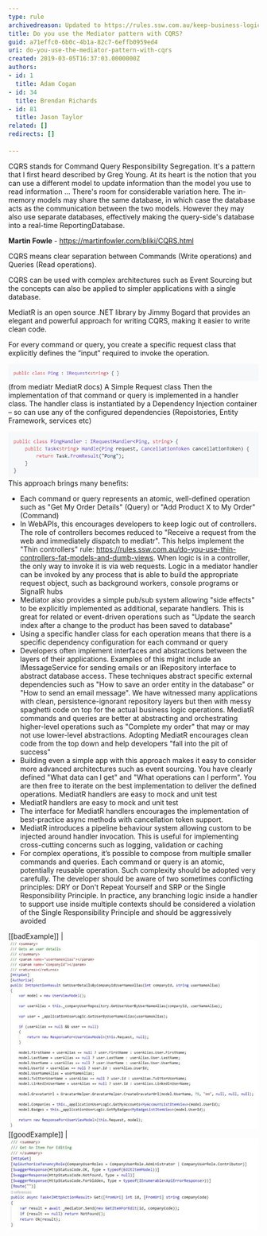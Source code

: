 ```yaml
---
type: rule
archivedreason: Updated to https://rules.ssw.com.au/keep-business-logic-out-of-the-presentation-layer by Jason
title: Do you use the Mediator pattern with CQRS?
guid: a71effc0-6b0c-4b1a-82c7-6effb0959ed4
uri: do-you-use-the-mediator-pattern-with-cqrs
created: 2019-03-05T16:37:03.0000000Z
authors:
- id: 1
  title: Adam Cogan
- id: 34
  title: Brendan Richards
- id: 81
  title: Jason Taylor
related: []
redirects: []

---
```


CQRS stands for Command Query Responsibility Segregation. It's a pattern that I first heard described by Greg Young. At its heart is the notion that you can use a different model to update information than the model you use to read information
…
There's room for considerable variation here. The in-memory models may share the same database, in which case the database acts as the communication between the two models. However they may also use separate databases, effectively making the query-side's database into a real-time ReportingDatabase.

**Martin Fowle** - https://martinfowler.com/bliki/CQRS.html

CQRS means clear separation between Commands  (Write operations) and Queries (Read operations).

CQRS can be used with complex architectures such as Event Sourcing but the concepts can also be applied to simpler applications with a single database.

<!--endintro-->

MediatR is an open source .NET library by Jimmy Bogard that provides an elegant and powerful approach for writing CQRS, making it easier to write clean code.

For every command or query, you create a specific request class that explicitly defines the “input” required to invoke the operation.

![](mediator-cqrs-1.png)(from mediatr MediatR docs) A Simple Request class
Then the implementation of that command or query is implemented in a handler class. The handler class is instantiated by a Dependency Injection container – so can use any of the configured dependencies (Repoistories, Entity Framework, services etc)

![A handler class](mediator-cqrs-2.png)
This approach brings many benefits:

* Each command or query represents an atomic, well-defined operation such as "Get My Order Details" (Query) or "Add Product X to My Order" (Command)
* In WebAPIs, this encourages developers to keep logic out of controllers. The role of controllers becomes reduced to "Receive a request from the web and immediately dispatch to mediatr". This helps implement the "Thin controllers" rule:  https://rules.ssw.com.au/do-you-use-thin-controllers-fat-models-and-dumb-views. When logic is in a controller, the only way to invoke it is via web requests. Logic in a mediator handler can be invoked by any process that is able to build the appropriate request object, such as background workers, console programs or SignalR hubs
* Mediator also provides a simple pub/sub system allowing "side effects" to be explicitly implemented as additional, separate handlers. This is great for related or event-driven operations such as "Update the search index after a change to the product has been saved to database"
* Using a specific handler class for each operation means that there is a specific dependency configuration for each command or query
* Developers often implement interfaces and abstractions between the layers of their applications. Examples of this might include an IMessageService for sending emails or an IRepository interface to abstract database access. These techniques abstract specific external dependencies such as "How to save an order entity in the database" or "How to send an email message". We have witnessed many applications with clean, persistence-ignorant repository layers but then with messy spaghetti code on top for the actual business logic operations. MediatR commands and queries are better at abstracting and orchestrating higher-level operations such as "Complete my order" that may or may not use lower-level abstractions. Adopting MediatR encourages clean code from the top down and help developers "fall into the pit of success"
* Building even a simple app with this approach makes it easy to consider more advanced architectures such as event sourcing. You have clearly defined "What data can I get" and "What operations can I perform". You are then free to iterate on the best implementation to deliver the defined operations. MediatR handlers are easy to mock and unit test
* MediatR handlers are easy to mock and unit test
* The interface for MediatR handlers encourages the implementation of best-practice async methods with cancellation token support.
* MediatR introduces a pipeline behaviour system allowing custom to be injected around handler invocation. This is useful for implementing cross-cutting concerns such as logging, validation or caching
* For complex operations, it’s possible to compose from multiple smaller commands and queries. Each command or query is an atomic, potentially reusable operation. Such complexity should be adopted very carefully. The developer should be aware of two sometimes conflicting principles: DRY or Don't Repeat Yourself and SRP or the Single Responsibility Principle. In practice, any branching logic inside a handler to support use inside multiple contexts should be considered a violation of the Single Responsibility Principle and should be aggressively avoided


[[badExample]]
| ![Although this application clearly has repository and business logic layers, the logic that orchestrates these dependencies is in the ASP.NET Controller and is difficult to reuse](clean-architecture-bad.jpg)
[[goodExample]]
| ![MediatR simplifies the dependencies injected into the controller. The incoming web request is simply mapped directly to a MediatR request that orchestrates all the logic for this operation. The implementation and dependencies needed to complete “GetItemForEdit” are free to change without needing to change the controller class](clean-architecture-good.jpg)

